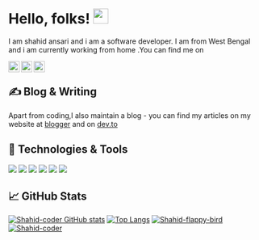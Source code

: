 <!--**Shahid-coder/Shahid-coder** is a ✨ _special_ ✨ repository because its `README.md` (this file) appears on your GitHub profile.-->
# Hello, folks! <img src="https://raw.githubusercontent.com/MartinHeinz/MartinHeinz/master/wave.gif" width="30px">
I am shahid ansari and i am a software developer. I am from West Bengal and i am currently working from home .You can find me on

<a href="https://discord.com/channels/#7012">
  <img align="left" alt="shahid's Discord" width="22px" src="https://raw.githubusercontent.com/peterthehan/peterthehan/master/assets/discord.svg" />
</a>

<a href="https://www.linkedin.com/in/shahid-ansari-1033371bb/">
  <img align="left" alt="shahid's LinkedIN" width="22px" src="https://raw.githubusercontent.com/peterthehan/peterthehan/master/assets/linkedin.svg" />
</a>

<a href="https://www.github.com.com/in/shahid-coder/">
  
</a>

<a href="https://user-images.githubusercontent.com/72285021/116782422-979eec80-aaa6-11eb-91d2-d9a82238dfda.png">
    <img align="left" alt="shahid's github" width="22px" src="https://user-images.githubusercontent.com/72285021/116782422-979eec80-aaa6-11eb-91d2-d9a82238dfda.png">
</a>

<br/>


## &#x270d; Blog & Writing
Apart from coding,I also maintain a blog - you can find my articles on my website at [blogger](https://shahid-coder.blogspot.com) and on [dev.to](https://dev.to/shahidcoder_78)

## 🔧 Technologies & Tools

![](https://img.shields.io/badge/OS-Windows-informational?style=flat&logo=Windows&logoColor=white&color=2bbc8a)
![](https://img.shields.io/badge/Editor-visualstudiocode-informational?style=flat&logo=visual-studio-code&logoColor=white&color=2bbc8a)
![](https://img.shields.io/badge/Code-Python-informational?style=flat&logo=python&logoColor=white&color=2bbc8a)
![](https://img.shields.io/badge/Code-JavaScript-informational?style=flat&logo=javascript&logoColor=white&color=2bbc8a)
![](https://img.shields.io/badge/Shell-Bash-informational?style=flat&logo=gnu-bash&logoColor=white&color=2bbc8a)
![](https://img.shields.io/badge/Tools-Git-informational?style=flat&logo=Git&logoColor=white&color=2bbc8a)

## &#x1f4c8; GitHub Stats
[![Shahid-coder GitHub stats](https://github-readme-stats.vercel.app/api?username=Shahid-coder&theme=buefy&show_icons=true)](https://github.com/anuraghazra/github-readme-stats)
[![Top Langs](https://github-readme-stats.vercel.app/api/top-langs/?username=Shahid-coder&layout=compact&theme=buefy&show_icons=true)](https://github.com/anuraghazra/github-readme-stats)
[![Shahid-flappy-bird](https://github-readme-stats.vercel.app/api/pin/?username=Shahid-coder&repo=Shahid-flappy-bird)](https://github.com/Shahid-coder/Shahid-flappy-bird)
[![Shahid-coder](https://github-readme-stats.vercel.app/api/pin/?username=Shahid-coder&repo=Shahid-jarvis)](https://github.com/Shahid-coder/Shahid-jarvis)
